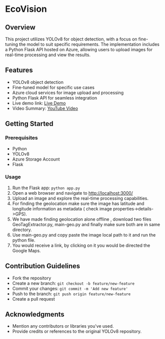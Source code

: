 # EcoVision

## Overview
This project utilizes YOLOv8 for object detection, with a focus on fine-tuning the model to suit specific requirements. The implementation includes a Python Flask API hosted on Azure, allowing users to upload images for real-time processing and view the results.

## Features
- YOLOv8 object detection
- Fine-tuned model for specific use cases
- Azure cloud services for image upload and processing
- Python Flask API for seamless integration
- Live demo link: [Live Demo](https://rohitsk2003.pythonanywhere.com/)
- Video Summary: [YouTube Video](https://youtu.be/g9UyXD49NL4)

## Getting Started

### Prerequisites
- Python 
- YOLOv8
- Azure Storage Account 
- Flask

### Usage
1. Run the Flask app: `python app.py`
2. Open a web browser and navigate to [http://localhost:3000/](http://localhost:3000/)
3. Upload an image and explore the real-time processing capabilities.
4. For finding the geolocation make sure the image has latitude and longitude information as metadata ( check image properties->details->GPS).
5. We have made finding geolocation alone offline , download two files GeoTagExtractor.py, main-geo.py and finally make sure both are in same directory.
6. Use main-geo.py and copy paste the image local path to it and run the python file.
7. You would receive a link, by clicking on it you would be directed the Google Maps.

## Contribution Guidelines
- Fork the repository
- Create a new branch: `git checkout -b feature/new-feature`
- Commit your changes: `git commit -m 'Add new feature'`
- Push to the branch: `git push origin feature/new-feature`
- Create a pull request

## Acknowledgments
- Mention any contributors or libraries you've used.
- Provide credits or references to the original YOLOv8 repository.

